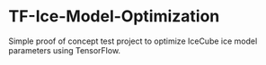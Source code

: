 # TF-Ice-Model-Optimization
Simple proof of concept test project to optimize IceCube ice model parameters using TensorFlow.
